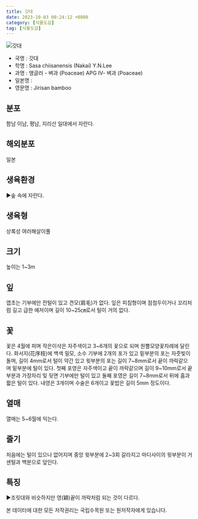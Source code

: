 ```yaml
---
title: 갓대
date: 2023-10-03 00:24:12 +0800
category: [식물도감]
tag: [식물도감]
---
```




![갓대](/fileUpload/plants/basic/Gramineae/Sasa/21985/1_th2.JPG)
- 국명 : 갓대
- 학명 : Sasa chiisanensis (Nakai) Y.N.Lee
- 과명 : 앵글러 - 벼과 (Poaceae) APG Ⅳ- 벼과 (Poaceae)
- 일본명 : 
- 영문명 : Jirisan bamboo


## 분포
함남 이남, 평남, 지리산 일대에서 자란다.
## 해외분포
일본
## 생육환경
▶숲 속에 자란다.
## 생육형
상록성 여러해살이풀
## 크기
높이는 1~3m
## 잎
엽초는 기부에만 전털이 있고 견모(肩毛)가 없다. 잎은 피침형이며 점첨두이거나 꼬리처럼 길고 급한 예저이며 길이 10~25㎝로서 털이 거의 없다.
## 꽃
꽃은 4월에 피며 작은이삭은 자주색이고 3~6개의 꽃으로 되며 원뿔모양꽃차례에 달린다. 화서지(花序枝)에 백색 밀모, 소수 기부에 2개의 포가 있고 밑부분의 포는 자줏빛이 돌며, 길이 4mm로서 털이 약간 있고 윗부분의 포는 길이 7~8mm로서 끝이 까락같으며 밑부분에 털이 있다. 첫째 포영은 자주색이고 끝이 까락같으며 길이 9~10mm로서 끝부분과 가장자리 및 뒷면 기부에만 털이 있고 둘째 포영은 길이 7~8mm로서 뒤에 홈과 짧은 털이 있다. 내영은 3개이며 수술은 6개이고 꽃밥은 길이 5mm 정도이다.
## 열매
열매는 5~6월에 익는다.
## 줄기
처음에는 털이 있으나 없어지며 중앙 윗부분에 2~3회 갈라지고 마디사이의 윗부분이 거센털과 백분으로 덮인다.
## 특징
▶조릿대와 비슷하지만 영(穎)끝이 까락처럼 되는 것이 다르다.






본 데이터에 대한 모든 저작권리는 국립수목원 또는 원저작자에게 있습니다.

